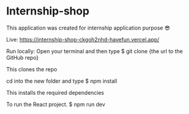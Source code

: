 # Internship-shop

This application was created for internship application purpose 😎

Live: https://internship-shop-ckgoh2nhd-havefun.vercel.app/

Run locally:
Open your terminal and then type
$ git clone {the url to the GitHub repo}

This clones the repo

cd into the new folder and type
$ npm install

This installs the required dependencies

To run the React project. $ npm run dev
